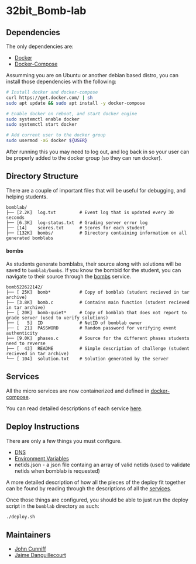 # 32bit_Bomb-lab

## Dependencies

The only dependencies are:
- [Docker](https://www.docker.com)
- [Docker-Compose](https://docs.docker.com/compose)

Assumming you are on Ubuntu or another debian based distro, you can install those dependencies with the following:

```bash
# Install docker and docker-compose
curl https://get.docker.com/ | sh
sudo apt update && sudo apt install -y docker-compose

# Enable docker on reboot, and start docker engine
sudo systemctl enable docker
sudo systemctl start docker

# Add current user to the docker group
sudo usermod -aG docker ${USER} 
```

After running this you may need to log out, and log back in so your user can be properly added to the docker
group (so they can run docker).

## Directory Structure

There are a couple of important files that will be useful for debugging, and helping students.

```
bomblab/ 
├── [2.2K]  log.txt         # Event log that is updated every 30 seconds
├── [6.3K]  log-status.txt  # Grading server error log
├── [14]    scores.txt      # Scores for each student
├── [132K]  bombs/          # Directory containing information on all generated bomblabs
```

#### bombs

As students generate bomblabs, their source along with solutions will be saved to `bomblab/bombs`.
If you know the bombid for the student, you can navigate to their source through the [bombs](SERVICES.md#bombs) 
service.

```
bomb522622142/
├── [ 25K]  bomb*           # Copy of bomblab (student recieved in tar archive)
├── [3.8K]  bomb.c          # Contains main function (student recieved in tar archive)
├── [ 20K]  bomb-quiet*     # Copy of bomblab that does not report to grade server (used to verify solutions)
├── [   5]  ID              # NetID of bomblab owner
├── [  21]  PASSWORD        # Random password for verifying event authenticity
├── [9.0K]  phases.c        # Source for the different phases students need to reverse
├── [  43]  README          # Simple description of challenge (student recieved in tar archive)
└── [ 104]  solution.txt    # Solution generated by the server
```

## Services

All the micro services are now containerized and defined in [docker-compose](https://docs.docker.com/compose/).

You can read detailed descriptions of each service [here](SERVICES.md).

## Deploy Instructions

There are only a few things you must configure.

- [DNS](DNS.md)
- [Environment Variables](ENV.md)
- netids.json - a json file containg an array of valid netids (used to validate
netids when bomblab is requested)

A more detailed description of how all the pieces of the deploy fit together can be found by 
reading through the descriptions of all the [services](SERVICES.md).

Once those things are configured, you should be able to just run the deploy script in the `bomblab` directory as such:

```bash
./deploy.sh
```

## Maintainers

- [John Cunniff](mailto:john@osiris.cyber.nyu.edu)
- [Jaime Danguillecourt](mailto:jaime@osiris.cyber.nyu.edu)
